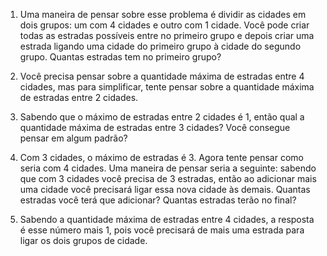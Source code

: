 1. Uma maneira de pensar sobre esse problema é dividir as cidades em dois grupos: um com 4 cidades e outro com 1 cidade. Você pode criar todas as estradas possíveis entre no primeiro grupo e depois criar uma estrada ligando uma cidade do primeiro grupo à cidade do segundo grupo. Quantas estradas tem no primeiro grupo?

2. Você precisa pensar sobre a quantidade máxima de estradas entre 4 cidades, mas para simplificar, tente pensar sobre a quantidade máxima de estradas entre 2 cidades.

3. Sabendo que o máximo de estradas entre 2 cidades é 1, então qual a quantidade máxima de estradas entre 3 cidades? Você consegue pensar em algum padrão?

4. Com 3 cidades, o máximo de estradas é 3. Agora tente pensar como seria com 4 cidades. Uma maneira de pensar seria a seguinte: sabendo que com 3 cidades você precisa de 3 estradas, então ao adicionar mais uma cidade você precisará ligar essa nova cidade às demais. Quantas estradas você terá que adicionar? Quantas estradas terão no final?

5. Sabendo a quantidade máxima de estradas entre 4 cidades, a resposta é esse número mais 1, pois você precisará de mais uma estrada para ligar os dois grupos de cidade.
